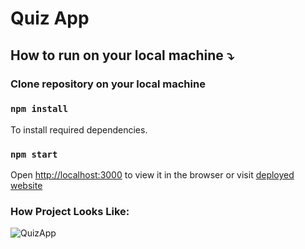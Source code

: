 # Quiz App

## How to run on your local machine :arrow_heading_down:

### Clone repository on your local machine
### `npm install`
To install required dependencies.

### `npm start`
Open [http://localhost:3000](http://localhost:3000) to view it in the browser or visit [deployed website](https://zaridzeorion.github.io/quiz-app/)


### How Project Looks Like:

![QuizApp](https://i.ibb.co/kgFDPY0/Screenshot-5.png)
